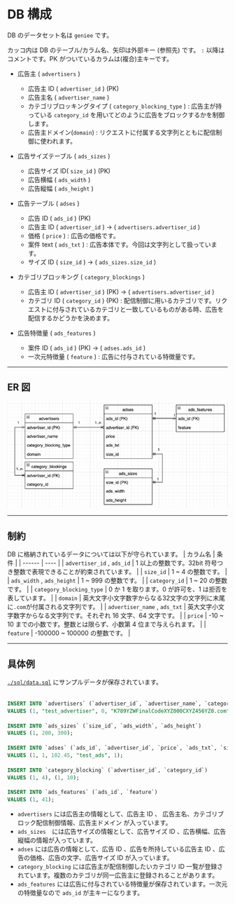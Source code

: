 # DB 構成

DB のデータセット名は `geniee` です。

カッコ内は DB のテーブル/カラム名、矢印は外部キー (参照先) です。 `:` 以降はコメントです。PK がついているカラムは(複合)主キーです。

- 広告主 ( `advertisers` )

  - 広告主 ID ( `advertiser_id` ) (PK)
  - 広告主名 ( `advertiser_name` )
  - カテゴリブロッキングタイプ ( `category_blocking_type` ) : 広告主が持っている `category_id` を用いてどのように広告をブロックするかを制御します。
  - 広告主ドメイン(`domain`) : リクエストに付属する文字列とともに配信制御に使われます。

- 広告サイズテーブル ( `ads_sizes` )

  - 広告サイズ ID( `size_id` ) (PK)
  - 広告横幅 ( `ads_width` )
  - 広告縦幅 ( `ads_height` )

- 広告テーブル ( `adses` )

  - 広告 ID ( `ads_id` ) (PK)
  - 広告主 ID ( `advertiser_id` ) -> ( `advertisers.advertiser_id` )
  - 価格 ( `price` ) : 広告の価格です。
  - 案件 text ( `ads_txt` ) : 広告本体です。今回は文字列として扱っています。
  - サイズ ID ( `size_id` ) -> ( `ads_sizes.size_id` )

- カテゴリブロッキング ( `category_blockings` )

  - 広告主 ID ( `advertiser_id` ) (PK) -> ( `advertisers.advertiser_id` )
  - カテゴリ ID ( `category_id` ) (PK) : 配信制御に用いるカテゴリです。リクエストに付与されているカテゴリと一致しているものがある時、広告を配信するかどうかを決めます。

- 広告特徴量 ( `ads_features` )
  - 案件 ID ( `ads_id` ) (PK) -> ( `adses.ads_id` )
  - 一次元特徴量 ( `feature` ) : 広告に付与されている特徴量です。

---

## ER 図

![ER図](./db_er.png)

---

## 制約

DB に格納されているデータについては以下が守られています。
| カラム名 | 条件 |
| ------ | ---- |
| `advertiser_id` , `ads_id` | 1 以上の整数です。32bit 符号つき整数で表現できることが約束されています。 |
| `size_id` | 1 ~ 4 の整数です。  |
| `ads_width` , `ads_height` | 1 ~ 999 の整数です。 |
| `category_id` | 1 ~ 20 の整数です。 |
| `category_blocking_type` | 0 か 1 を取ります。0 が許可を、1 は拒否を表しています。 |
| `domain` | 英大文字小文字数字からなる32文字の文字列に末尾に`.com`が付属される文字列です。 |
| `advertiser_name` , `ads_txt` | 英大文字小文字数字からなる文字列です。それぞれ 16 文字、64 文字です。 |
| `price` | -10 ~ 10 までの小数です。整数とは限らず、小数第 4 位まで与えられます。 |
| `feature` | -100000 ~ 100000 の整数です。 |

---

## 具体例

[`./sql/data.sql`](../sql/data.sql) にサンプルデータが保存されています。

```sql

INSERT INTO `advertisers` (`advertiser_id`, `advertiser_name`, `category_blocking_type`, `domain`)
VALUES (1, "test_advertiser", 0, "K789YZWFinalCodeXYZ000CXYZ456YZ0.com");

INSERT INTO `ads_sizes` (`size_id`, `ads_width`, `ads_height`)
VALUES (1, 200, 300);

INSERT INTO `adses` (`ads_id`, `advertiser_id`, `price`, `ads_txt`, `size_id`)
VALUES (1, 1, 102.45, "test_ads", 1);

INSERT INTO `category_blocking` (`advertiser_id`, `category_id`)
VALUES (1, 4), (1, 10);

INSERT INTO `ads_features` (`ads_id`, `feature`)
VALUES (1, 41);
```

- `advertisers` には広告主の情報として、広告主 ID 、 広告主名、カテゴリブロック配信制御情報、広告主ドメイン が入っています。
- `ads_sizes`　には広告サイズの情報として、広告サイズ ID 、広告横幅、広告縦幅の情報が入っています。
- `adses` には広告の情報として、広告 ID 、広告を所持している広告主 ID 、広告の価格、広告の文字、広告サイズ ID が入っています。
- `category_blocking` には広告主が配信制御したいカテゴリ ID 一覧が登録されています。複数のカテゴリが同一広告主に登録されることがあります。
- `ads_features` には広告に付与されている特徴量が保存されています。一次元の特徴量なので `ads_id` が主キーになります。
